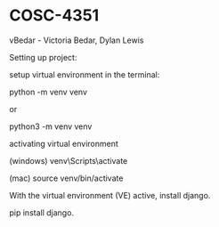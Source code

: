 # COSC-4351
vBedar - Victoria Bedar, Dylan Lewis

Setting up project:

setup virtual environment in the terminal:

python -m venv venv

or 

python3 -m venv venv

activating virtual environment

(windows)   venv\Scripts\activate

(mac)   source venv/bin/activate

With the virtual environment (VE) active, install django.

pip install django.